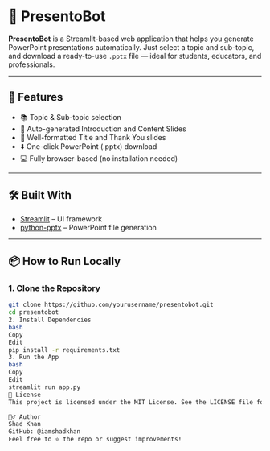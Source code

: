 # 🤖 PresentoBot

**PresentoBot** is a Streamlit-based web application that helps you generate PowerPoint presentations automatically. Just select a topic and sub-topic, and download a ready-to-use `.pptx` file — ideal for students, educators, and professionals.

---

## 🚀 Features

- 📚 Topic & Sub-topic selection
- 🧠 Auto-generated Introduction and Content Slides
- 🎯 Well-formatted Title and Thank You slides
- ⬇️ One-click PowerPoint (.pptx) download
- 💻 Fully browser-based (no installation needed)

---


## 🛠️ Built With

- [Streamlit](https://streamlit.io/) – UI framework
- [python-pptx](https://python-pptx.readthedocs.io/) – PowerPoint file generation

---

## 📦 How to Run Locally

### 1. Clone the Repository

```bash
git clone https://github.com/yourusername/presentobot.git
cd presentobot
2. Install Dependencies
bash
Copy
Edit
pip install -r requirements.txt
3. Run the App
bash
Copy
Edit
streamlit run app.py
📄 License
This project is licensed under the MIT License. See the LICENSE file for details.

🙋‍♂️ Author
Shad Khan
GitHub: @iamshadkhan
Feel free to ⭐ the repo or suggest improvements!


